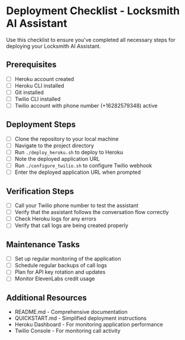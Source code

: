 # Deployment Checklist - Locksmith AI Assistant

Use this checklist to ensure you've completed all necessary steps for deploying your Locksmith AI Assistant.

## Prerequisites
- [ ] Heroku account created
- [ ] Heroku CLI installed
- [ ] Git installed
- [ ] Twilio CLI installed
- [ ] Twilio account with phone number (+16282579348) active

## Deployment Steps
- [ ] Clone the repository to your local machine
- [ ] Navigate to the project directory
- [ ] Run `./deploy_heroku.sh` to deploy to Heroku
- [ ] Note the deployed application URL
- [ ] Run `./configure_twilio.sh` to configure Twilio webhook
- [ ] Enter the deployed application URL when prompted

## Verification Steps
- [ ] Call your Twilio phone number to test the assistant
- [ ] Verify that the assistant follows the conversation flow correctly
- [ ] Check Heroku logs for any errors
- [ ] Verify that call logs are being created properly

## Maintenance Tasks
- [ ] Set up regular monitoring of the application
- [ ] Schedule regular backups of call logs
- [ ] Plan for API key rotation and updates
- [ ] Monitor ElevenLabs credit usage

## Additional Resources
- README.md - Comprehensive documentation
- QUICKSTART.md - Simplified deployment instructions
- Heroku Dashboard - For monitoring application performance
- Twilio Console - For monitoring call activity

